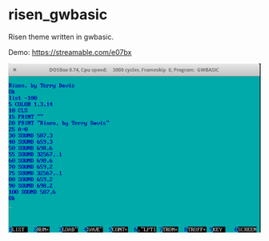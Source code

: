# risen_gwbasic
Risen theme written in gwbasic.

Demo:
https://streamable.com/e07bx

![Screenshot](risen_gwbasic.png)
